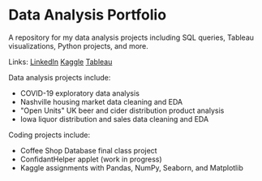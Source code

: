 # Data Analysis Portfolio
A repository for my data analysis projects including SQL queries, Tableau visualizations, Python projects, and more.

Links:
[LinkedIn](https://www.linkedin.com/in/tomacshaw)
[Kaggle](https://www.kaggle.com/tomacshaw)
[Tableau](https://public.tableau.com/app/profile/tom.shaw8413/vizzes)

Data analysis projects include:
* COVID-19 exploratory data analysis
* Nashville housing market data cleaning and EDA
* "Open Units" UK beer and cider distribution product analysis
* Iowa liquor distribution and sales data cleaning and EDA

Coding projects include: 
* Coffee Shop Database final class project
* ConfidantHelper applet (work in progress)
* Kaggle assignments with Pandas, NumPy, Seaborn, and Matplotlib
